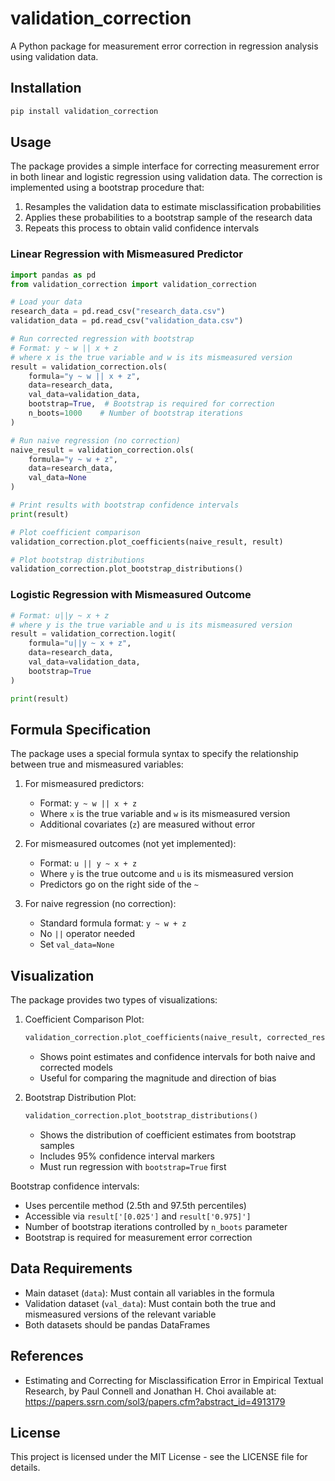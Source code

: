 # validation_correction

A Python package for measurement error correction in regression analysis using validation data.

## Installation

```bash
pip install validation_correction
```

## Usage

The package provides a simple interface for correcting measurement error in both linear and logistic regression using validation data. The correction is implemented using a bootstrap procedure that:
1. Resamples the validation data to estimate misclassification probabilities
2. Applies these probabilities to a bootstrap sample of the research data
3. Repeats this process to obtain valid confidence intervals

### Linear Regression with Mismeasured Predictor

```python
import pandas as pd
from validation_correction import validation_correction

# Load your data
research_data = pd.read_csv("research_data.csv")
validation_data = pd.read_csv("validation_data.csv")

# Run corrected regression with bootstrap
# Format: y ~ w || x + z
# where x is the true variable and w is its mismeasured version
result = validation_correction.ols(
    formula="y ~ w || x + z",
    data=research_data,
    val_data=validation_data,
    bootstrap=True,  # Bootstrap is required for correction
    n_boots=1000    # Number of bootstrap iterations
)

# Run naive regression (no correction)
naive_result = validation_correction.ols(
    formula="y ~ w + z",
    data=research_data,
    val_data=None
)

# Print results with bootstrap confidence intervals
print(result)

# Plot coefficient comparison
validation_correction.plot_coefficients(naive_result, result)

# Plot bootstrap distributions
validation_correction.plot_bootstrap_distributions()
```

### Logistic Regression with Mismeasured Outcome

```python
# Format: u||y ~ x + z
# where y is the true variable and u is its mismeasured version
result = validation_correction.logit(
    formula="u||y ~ x + z",
    data=research_data,
    val_data=validation_data,
    bootstrap=True
)

print(result)
```

## Formula Specification

The package uses a special formula syntax to specify the relationship between true and mismeasured variables:

1. For mismeasured predictors:
   - Format: `y ~ w || x + z`
   - Where `x` is the true variable and `w` is its mismeasured version
   - Additional covariates (`z`) are measured without error

2. For mismeasured outcomes (not yet implemented):
   - Format: `u || y ~ x + z`
   - Where `y` is the true outcome and `u` is its mismeasured version
   - Predictors go on the right side of the `~`

3. For naive regression (no correction):
   - Standard formula format: `y ~ w + z`
   - No `||` operator needed
   - Set `val_data=None`

## Visualization

The package provides two types of visualizations:

1. Coefficient Comparison Plot:
   ```python
   validation_correction.plot_coefficients(naive_result, corrected_result)
   ```
   - Shows point estimates and confidence intervals for both naive and corrected models
   - Useful for comparing the magnitude and direction of bias

2. Bootstrap Distribution Plot:
   ```python
   validation_correction.plot_bootstrap_distributions()
   ```
   - Shows the distribution of coefficient estimates from bootstrap samples
   - Includes 95% confidence interval markers
   - Must run regression with `bootstrap=True` first

Bootstrap confidence intervals:
- Uses percentile method (2.5th and 97.5th percentiles)
- Accessible via `result['[0.025']` and `result['0.975]']`
- Number of bootstrap iterations controlled by `n_boots` parameter
- Bootstrap is required for measurement error correction

## Data Requirements

- Main dataset (`data`): Must contain all variables in the formula
- Validation dataset (`val_data`): Must contain both the true and mismeasured versions of the relevant variable
- Both datasets should be pandas DataFrames

## References
- Estimating and Correcting for Misclassification Error in Empirical Textual Research, by Paul Connell and Jonathan H. Choi available at: https://papers.ssrn.com/sol3/papers.cfm?abstract_id=4913179

## License

This project is licensed under the MIT License - see the LICENSE file for details.
